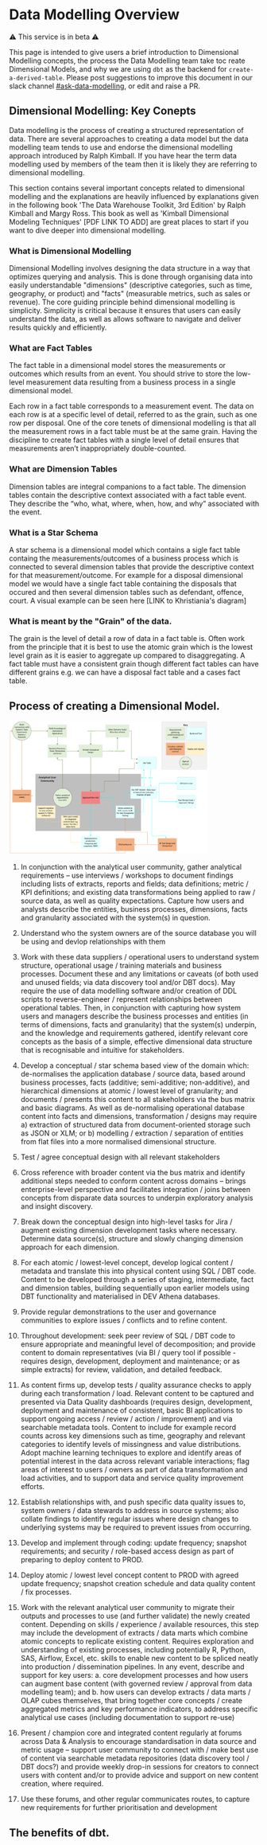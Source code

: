 # Data Modelling Overview

⚠️ This service is in beta ⚠️

This page is intended to give users a brief introduction to Dimensional Modelling concepts, the process the Data Modelling team take toc reate Dimensional Models, and why we are using `dbt` as the backend for `create-a-derived-table`. Please post suggestions to improve this document in our slack channel [#ask-data-modelling](https://asdslack.slack.com/archives/C03J21VFHQ9), or edit and raise a PR.

## Dimensional Modelling: Key Conepts

Data modelling is the process of creating a structured representation of data. There are several approaches to creating a data model but the data modelling team tends to use and endorse the dimensional modelling approach introduced by Ralph Kimball. If you have hear the term data modelling used by members of the team then it is likely they are referring to dimensional modelling. 

This section contains several important concepts related to dimensional modelling and the explanations are heavily influenced by explanations given in the following book 'The Data Warehouse Toolkit, 3rd Edition' by Ralph Kimball and Margy Ross. This book as well as 'Kimball Dimensional Modeling Techniques' [PDF LINK TO ADD] are great places to start if you want to dive deeper into dimensional modelling.

### What is Dimensional Modelling

Dimensional Modelling involves designing the data structure in a way that optimizes querying and analysis. This is done through organising data into easily understandable "dimensions" (descriptive categories, such as time, geography, or product) and "facts" (measurable metrics, such as sales or revenue). The core guiding principle behind dimensional modelling is simplicity. Simplicity is critical because it ensures that users can easily understand the data, as well as allows software to navigate and deliver results quickly and efficiently.

### What are Fact Tables
The fact table in a dimensional model stores the measurements or outcomes which results from an event. You should strive to store the low-level measurement data resulting from a business process in a single dimensional model.

Each row in a fact table corresponds to a measurement event. The data on each row is at a specific level of detail, referred to as the grain, such as one row per disposal. One of the core tenets of dimensional modelling is that all the measurement rows in a fact table must be at the same grain. Having the discipline to create fact tables with a single level of detail ensures that measurements aren’t inappropriately double-counted.

### What are Dimension Tables
Dimension tables are integral companions to a fact table. The dimension tables contain the descriptive context associated with a fact table event. They describe the “who, what, where, when, how, and why” associated with the event.

### What is a Star Schema 
A star schema is a dimensional model which contains a sigle fact table containg the measurements/outcomes of a business process  which is connected to several dimension tables that provide the descriptive context for that measurement/outcome. For example for a disposal dimensional model we would have a single fact table containing the disposals that occured and then several dimension tables such as defendant, offence, court. A visual example can be seen here [LINK to Khristiania's diagram]

### What is meant by the "Grain" of the data.
The grain is the level of detail a row of data in a fact table is. Often work from the principle that it is best to use the atomic grain which is the lowest level grain as it is easier to aggregate up compared to disaggregating. A fact table must have a consistent grain though different fact tables can have different grains e.g. we can have a disposal fact table and a cases fact table. 

## Process of creating a Dimensional Model.

<img src="../../../images/create-a-derived-table/data_modelling_process.png" alt="Dimensional Model Process" width="400"/>

1. In conjunction with the analytical user community, gather analytical requirements – use interviews / workshops to document findings including lists of extracts, reports and fields; data definitions; metric / KPI definitions; and existing data transformations being applied to raw / source data, as well as quality expectations.  Capture how users and analysts describe the entities, business processes, dimensions, facts and granularity associated with the system(s) in question.
 
1. Understand who the system owners are of the source database you will be using and devlop relationships with them

1. Work with these data suppliers / operational users to understand system structure, operational usage / training materials and business processes.  Document these and any limitations or caveats (of both used and unused fields; via data discovery tool and/or DBT docs).  May require the use of data modelling software and/or creation of DDL scripts to reverse-engineer / represent relationships between operational tables.  Then, in conjunction with capturing how system users and managers describe the business processes and entities (in terms of dimensions, facts and granularity) that the system(s) underpin, and the knowledge and requirements gathered, identify relevant core concepts as the basis of a simple, effective dimensional data structure that is recognisable and intuitive for stakeholders.
 
1. Develop a conceptual / star schema based view of the domain which: de-normalises the application database / source data, based around business processes, facts (additive; semi-additive; non-additive), and hierarchical dimensions at atomic / lowest level of granularity; and documents / presents this content to all stakeholders via the bus matrix and basic diagrams.  As well as de-normalising operational database content into facts and dimensions, transformation / designs may require a) extraction of structured data from document-oriented storage such as JSON or XLM; or b) modelling / extraction / separation of entities from flat files into a more normalised dimensional structure.
 
1. Test / agree conceptual design with all relevant stakeholders

1. Cross reference with broader content via the bus matrix and identify additional steps needed to conform content across domains – brings enterprise-level perspective and facilitates integration / joins between concepts from disparate data sources to underpin exploratory analysis and insight discovery.
 
1. Break down the conceptual design into high-level tasks for Jira / augment existing dimension development tasks where necessary.  Determine data source(s), structure and slowly changing dimension approach for each dimension. 
 
1. For each atomic / lowest-level concept, develop logical content / metadata and translate this into physical content using SQL / DBT code.  Content to be developed through a series of staging, intermediate, fact and dimension tables, building sequentially upon earlier models using DBT functionality and materialised in DEV Athena databases.  

1. Provide regular demonstrations to the user and governance communities to explore issues / conflicts and to refine content.
 
1. Throughout development: seek peer review of SQL / DBT code to ensure appropriate and meaningful level of decomposition; and provide content to domain representatives (via BI / query tool if possible - requires design, development, deployment and maintenance; or as simple extracts) for review, validation, and detailed feedback.
 
1. As content firms up, develop tests / quality assurance checks to apply during each transformation / load.  Relevant content to be captured and presented via Data Quality dashboards (requires design, development, deployment and maintenance of consistent, basic BI applications to support ongoing access / review / action / improvement) and via searchable metadata tools.  Content to include for example record counts across key dimensions such as time, geography and relevant categories to identify levels of missingness and value distributions.  Adopt machine learning techniques to explore and identify areas of potential interest in the data across relevant variable interactions; flag areas of interest to users / owners as part of data transformation and load activities, and to support data and service quality improvement efforts.
 
1. Establish relationships with, and push specific data quality issues to, system owners / data stewards to address in source systems; also collate findings to identify regular issues where design changes to underlying systems may be required to prevent issues from occurring.
 
1. Develop and implement through coding: update frequency; snapshot requirements; and security / role-based access design as part of preparing to deploy content to PROD.
 
1. Deploy atomic / lowest level concept content to PROD with agreed update frequency; snapshot creation schedule and data quality content / fix processes.
 
1. Work with the relevant analytical user community to migrate their outputs and processes to use (and further validate) the newly created content.  Depending on skills / experience / available resources, this step may include the development of extracts / data marts which combine atomic concepts to replicate existing content.  Requires exploration and understanding of existing processes, including potentially R, Python, SAS, Airflow, Excel, etc. skills to enable new content to be spliced neatly into production / dissemination pipelines.  In any event, describe and support for key users:
a. 	core development processes and how users can augment base content (with governed review / approval from data modelling team); and
b. 	how users can develop extracts / data marts / OLAP cubes themselves, that bring together core concepts / create aggregated metrics and key performance indicators, to address specific analytical use cases (including documentation to support re-use)
 
1. Present / champion core and integrated content regularly at forums across Data & Analysis to encourage standardisation in data source and metric usage – support user community to connect with / make best use of content via searchable metadata repositories (data discovery tool / DBT docs?) and provide weekly drop-in sessions for creators to connect users with content and/or to provide advice and support on new content creation, where required.
 
1. Use these forums, and other regular communicates routes, to capture new requirements for further prioritisation and development



## The benefits of dbt.
